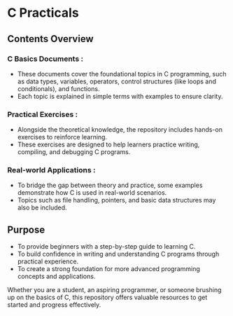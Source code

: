 # C Practicals

## Contents Overview

### C Basics Documents :

* These documents cover the foundational topics in C programming, such as data types, variables, operators, control structures (like loops and conditionals), and functions.
* Each topic is explained in simple terms with examples to ensure clarity.

### Practical Exercises :

* Alongside the theoretical knowledge, the repository includes hands-on exercises to reinforce learning.
* These exercises are designed to help learners practice writing, compiling, and debugging C programs.

### Real-world Applications :

* To bridge the gap between theory and practice, some examples demonstrate how C is used in real-world scenarios.
* Topics such as file handling, pointers, and basic data structures may also be included.

## Purpose

* To provide beginners with a step-by-step guide to learning C.
* To build confidence in writing and understanding C programs through practical experience.
* To create a strong foundation for more advanced programming concepts and applications.

Whether you are a student, an aspiring programmer, or someone brushing up on the basics of C, this repository offers valuable resources to get started and progress effectively.
